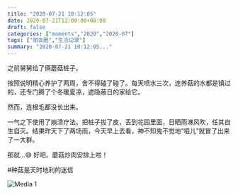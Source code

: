```yaml
---
title: "2020-07-21 10:12:05"
date: 2020-07-21T12:00:00+08:00
draft: false
categories: ["moments","2020","2020-07"]
tags: ["朋友圈","生活记录"]
summary: "2020-07-21 10:12:05..."
---
```


之前舅舅给了俩蘑菇桩子。

按照说明精心养护了两周，舍不得磕了碰了。每天喷水三次，连养菇的水都是镇过的，还专门腾了个冬暖夏凉，遮隐蔽日的家给它。

然而，连根毛都没长出来。

一气之下使用了崩溃疗法。把桩子拔了皮，丢到花园里面，日晒雨淋风吹，任其自生自灭。结果昨天下了两场雨，今天早上去看，神不知鬼不觉地“嗞儿”就冒了出来了一大群。

那就…😅 好吧。蘑菇炒肉安排上啦！

#种菇是天时地利的迷信

![Media 1](/Moments/photos/2020-07-21/202007211012050.jpg)

